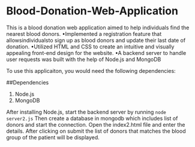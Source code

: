 # Blood-Donation-Web-Application

This is a blood donation web application aimed to  help individuals find the nearest blood donors.
•Implemented a registration feature that allowsindividualsto sign up as blood donors and update their last date of
donation.
•Utilized HTML and CSS to create an intuitive and visually appealing front-end design for the website.
•A backend server to handle user requests was built with the help of Node.js and MongoDB

To use this applicaiton, you would need the following dependencies:

##Dependencies
1. Node.js
2. MongoDB

After installing Node.js, start the backend server by running `node server2.js`
Then create a database in mongodb which includes list of donors and start the connection.
Open the index2.html file and enter the details.
After clicking on submit the list of donors that matches the blood group of the patient will be displayed.
